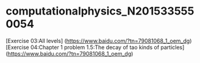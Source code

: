 # computationalphysics_N2015335550054
[Exercise 03:All levels] (https://www.baidu.com/?tn=79081068_1_oem_dg)
[Exercise 04:Chapter 1 problem 1.5:The decay of tao kinds of particles] (https://www.baidu.com/?tn=79081068_1_oem_dg)
